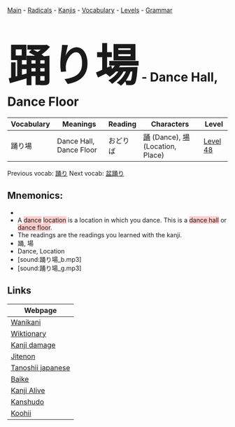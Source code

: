 <style> bigfont {font-size: 100px}</style>
[Main](../README.md) -
[Radicals](../radicals.md) -
[Kanjis](../kanjis.md) -
[Vocabulary](../vocabulary.md) -
[Levels](../levels.md) -
[Grammar](../grammar.md)
# <bigfont> 踊り場</bigfont> - Dance Hall, Dance Floor 

| Vocabulary | Meanings | Reading | Characters | Level |
| --- | --- | --- | --- | --- |
| 踊り場 | Dance Hall, Dance Floor | おどりば |  [踊](../kanjis/踊.md) (Dance), [場](../kanjis/場.md) (Location, Place) | [Level 48](../levels/wk_level48.md) |

Previous vocab: [踊り](踊り.md) Next vocab: [盆踊り](盆踊り.md) 

## Mnemonics:

* 
* A <span style="background-color:#ffcccb"> dance</span> <span style="background-color:#ffcccb"> location</span> is a location in which you dance. This is a <span style="background-color:#ffcccb"> dance hall</span> or <span style="background-color:#ffcccb"> dance floor</span>.
* The readings are the readings you learned with the kanji.
* 踊, 場
* Dance, Location
* [sound:踊り場_b.mp3]
* [sound:踊り場_g.mp3]


## Links 

| Webpage |
| --- |
| [Wanikani          ](https://www.wanikani.com/kanji/踊り場) |
| [Wiktionary        ](https://en.wiktionary.org/wiki/踊り場) |
| [Kanji damage      ](http://www.kanjidamage.com/kanji/search?utf8=✓&q=踊り場) |
| [Jitenon           ](https://jitenon.com/kanji/踊り場) |
| [Tanoshii japanese ](https://www.tanoshiijapanese.com/dictionary/kanji.cfm?k=踊り場) |
| [Baike             ](https://baike.baidu.com/item/踊り場) |
| [Kanji Alive       ](https://app.kanjialive.com/踊り場) |
| [Kanshudo          ](https://www.kanshudo.com/searchmn?q=踊り場) |
| [Koohii            ](https://kanji.koohii.com/study/kanji/踊り場) |
